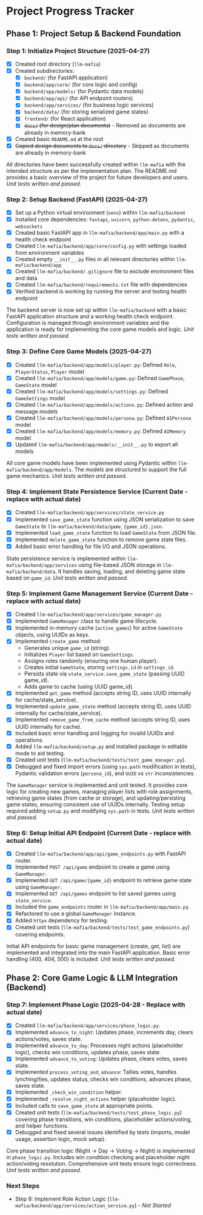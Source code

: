 # Project Progress Tracker

## Phase 1: Project Setup & Backend Foundation

### Step 1: Initialize Project Structure (2025-04-27)

- [x] Created root directory (`llm-mafia`)
- [x] Created subdirectories:
  - [x] `backend/` (for FastAPI application)
  - [x] `backend/app/core/` (for core logic and config)
  - [x] `backend/app/models/` (for Pydantic data models)
  - [x] `backend/app/api/` (for API endpoint routers)
  - [x] `backend/app/services/` (for business logic services)
  - [x] `backend/data/` (for storing serialized game states)
  - [x] `frontend/` (for React application)
  - [x] ~~`docs/` (for design/plan documents)~~ - Removed as documents are already in memory-bank
- [x] Created basic `README.md` at the root
- [x] ~~Copied design documents to `docs/` directory~~ - Skipped as documents are already in memory-bank

All directories have been successfully created within `llm-mafia` with the intended structure as per the implementation plan. The README.md provides a basic overview of the project for future developers and users.
*Unit tests written and passed.*

### Step 2: Setup Backend (FastAPI) (2025-04-27)

- [x] Set up a Python virtual environment (`venv`) within `llm-mafia/backend`
- [x] Installed core dependencies: `fastapi`, `uvicorn`, `python-dotenv`, `pydantic`, `websockets`
- [x] Created basic FastAPI app in `llm-mafia/backend/app/main.py` with a health check endpoint
- [x] Created `llm-mafia/backend/app/core/config.py` with settings loaded from environment variables
- [x] Created empty `__init__.py` files in all relevant directories within `llm-mafia/backend/app`
- [x] Created `llm-mafia/backend/.gitignore` file to exclude environment files and data
- [x] Created `llm-mafia/backend/requirements.txt` file with dependencies
- [x] Verified backend is working by running the server and testing health endpoint

The backend server is now set up within `llm-mafia/backend` with a basic FastAPI application structure and a working health check endpoint. Configuration is managed through environment variables and the application is ready for implementing the core game models and logic.
*Unit tests written and passed.*

### Step 3: Define Core Game Models (2025-04-27)

- [x] Created `llm-mafia/backend/app/models/player.py`: Defined `Role`, `PlayerStatus`, `Player` model
- [x] Created `llm-mafia/backend/app/models/game.py`: Defined `GamePhase`, `GameState` model
- [x] Created `llm-mafia/backend/app/models/settings.py`: Defined `GameSettings` model
- [x] Created `llm-mafia/backend/app/models/actions.py`: Defined action and message models
- [x] Created `llm-mafia/backend/app/models/persona.py`: Defined `AIPersona` model
- [x] Created `llm-mafia/backend/app/models/memory.py`: Defined `AIMemory` model
- [x] Updated `llm-mafia/backend/app/models/__init__.py` to export all models

All core game models have been implemented using Pydantic within `llm-mafia/backend/app/models`. The models are structured to support the full game mechanics.
*Unit tests written and passed.*

### Step 4: Implement State Persistence Service (Current Date - replace with actual date)

- [x] Created `llm-mafia/backend/app/services/state_service.py`
- [x] Implemented `save_game_state` function using JSON serialization to save `GameState` to `llm-mafia/backend/data/game_{game_id}.json`.
- [x] Implemented `load_game_state` function to load `GameState` from JSON file.
- [x] Implemented `delete_game_state` function to remove game state files.
- [x] Added basic error handling for file I/O and JSON operations.

State persistence service is implemented within `llm-mafia/backend/app/services` using file-based JSON storage in `llm-mafia/backend/data`. It handles saving, loading, and deleting game state based on `game_id`.
*Unit tests written and passed.*

### Step 5: Implement Game Management Service (Current Date - replace with actual date)

- [x] Created `llm-mafia/backend/app/services/game_manager.py`
- [x] Implemented `GameManager` class to handle game lifecycle.
- [x] Implemented in-memory cache (`active_games`) for active `GameState` objects, using UUIDs as keys.
- [x] Implemented `create_game` method:
    - Generates unique `game_id` (string).
    - Initializes `Player` list based on `GameSettings`.
    - Assigns roles randomly (ensuring one human player).
    - Creates initial `GameState`, storing `settings.id` in `settings_id`.
    - Persists state via `state_service.save_game_state` (passing UUID game_id).
    - Adds game to cache (using UUID game_id).
- [x] Implemented `get_game` method (accepts string ID, uses UUID internally for cache/state_service).
- [x] Implemented `update_game_state` method (accepts string ID, uses UUID internally for cache/state_service).
- [x] Implemented `remove_game_from_cache` method (accepts string ID, uses UUID internally for cache).
- [x] Included basic error handling and logging for invalid UUIDs and operations.
- [x] Added `llm-mafia/backend/setup.py` and installed package in editable mode to aid testing.
- [x] Created unit tests (`llm-mafia/backend/tests/test_game_manager.py`).
- [x] Debugged and fixed import errors (using `sys.path` modification in tests), Pydantic validation errors (`persona_id`), and `UUID` vs `str` inconsistencies.

The `GameManager` service is implemented and unit tested. It provides core logic for creating new games, managing player lists with role assignments, retrieving game states (from cache or storage), and updating/persisting game states, ensuring consistent use of UUIDs internally. Testing setup required adding `setup.py` and modifying `sys.path` in tests.
*Unit tests written and passed.*

### Step 6: Setup Initial API Endpoint (Current Date - replace with actual date)

- [x] Created `llm-mafia/backend/app/api/game_endpoints.py` with FastAPI router.
- [x] Implemented `POST /api/game` endpoint to create a game using `GameManager`.
- [x] Implemented `GET /api/game/{game_id}` endpoint to retrieve game state using `GameManager`.
- [x] Implemented `GET /api/games` endpoint to list saved games using `state_service`.
- [x] Included the `game_endpoints` router in `llm-mafia/backend/app/main.py`.
- [x] Refactored to use a global `GameManager` instance.
- [x] Added `httpx` dependency for testing.
- [x] Created unit tests (`llm-mafia/backend/tests/test_game_endpoints.py`) covering endpoints.

Initial API endpoints for basic game management (create, get, list) are implemented and integrated into the main FastAPI application. Basic error handling (400, 404, 500) is included.
*Unit tests written and passed.*

## Phase 2: Core Game Logic & LLM Integration (Backend)

### Step 7: Implement Phase Logic (2025-04-28 - Replace with actual date)

- [x] Created `llm-mafia/backend/app/services/phase_logic.py`.
- [x] Implemented `advance_to_night`: Updates phase, increments day, clears actions/votes, saves state.
- [x] Implemented `advance_to_day`: Processes night actions (placeholder logic), checks win conditions, updates phase, saves state.
- [x] Implemented `advance_to_voting`: Updates phase, clears votes, saves state.
- [x] Implemented `process_voting_and_advance`: Tallies votes, handles lynching/ties, updates status, checks win conditions, advances phase, saves state.
- [x] Implemented `_check_win_condition` helper.
- [x] Implemented `_resolve_night_actions` helper (placeholder logic).
- [x] Included calls to `save_game_state` at appropriate points.
- [x] Created unit tests (`llm-mafia/backend/tests/test_phase_logic.py`) covering phase transitions, win conditions, placeholder actions/voting, and helper functions.
- [x] Debugged and fixed several issues identified by tests (imports, model usage, assertion logic, mock setup).

Core phase transition logic (Night -> Day -> Voting -> Night) is implemented in `phase_logic.py`. Includes win condition checking and placeholder night action/voting resolution. Comprehensive unit tests ensure logic correctness.
*Unit tests written and passed.*

### Next Steps
- Step 8: Implement Role Action Logic (`llm-mafia/backend/app/services/action_service.py`) - *Not Started*